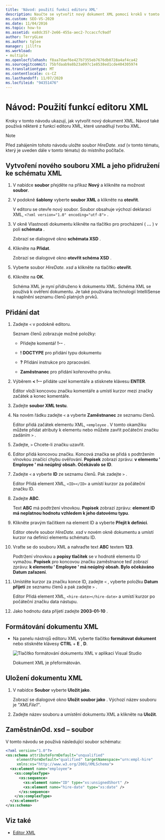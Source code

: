 ```yaml
---
title: 'Návod: použití funkcí editoru XML'
description: Naučte se vytvořit nový dokument XML pomocí kroků v tomto návodu, který ukazuje funkce editoru XML.
ms.custom: SEO-VS-2020
ms.date: 11/04/2016
ms.topic: how-to
ms.assetid: ea8dc357-2e66-455a-aec2-7ccaccfc9adf
author: TerryGLee
ms.author: tglee
manager: jillfra
ms.workload:
- multiple
ms.openlocfilehash: f8aa7daef6e427b7355eb7676db0728a4af4ca42
ms.sourcegitcommit: 75bfdaab9a8b23a097c1e8538ed1cde404305974
ms.translationtype: MT
ms.contentlocale: cs-CZ
ms.lasthandoff: 11/07/2020
ms.locfileid: "94351476"
---
```

# <a name="walkthrough-use-xml-editor-features"></a>Návod: Použití funkcí editoru XML

Kroky v tomto návodu ukazují, jak vytvořit nový dokument XML. Návod také používá některé z funkcí editoru XML, které usnadňují tvorbu XML.

> [!NOTE]
> Před zahájením tohoto návodu uložte soubor *HireDate. xsd* (v tomto tématu, který je uveden dále v tomto tématu) do místního počítače.

## <a name="to-create-a-new-xml-file-and-associate-it-with-an-xml-schema"></a>Vytvoření nového souboru XML a jeho přidružení ke schématu XML

1. V nabídce **soubor** přejděte na příkaz **Nový** a klikněte na možnost **soubor**.

2. V podokně **šablony** vyberte **soubor XML** a klikněte na **otevřít**.

     V editoru se otevře nový soubor. Soubor obsahuje výchozí deklaraci XML, `<?xml version="1.0" encoding="utf-8">` .

3. V okně Vlastnosti dokumentu klikněte na tlačítko pro procházení ( **...** ) v poli **schémata** .

     Zobrazí se dialogové okno **schémata XSD** .

4. Klikněte na **Přidat**.

     Zobrazí se dialogové okno **otevřít schéma XSD** .

5. Vyberte soubor *HireDate. xsd* a klikněte na tlačítko **otevřít**.

6. Klikněte na **OK**.

     Schéma XML je nyní přidruženo k dokumentu XML. Schéma XML se používá k ověření dokumentu. Je také používána technologií IntelliSense k naplnění seznamu členů platných prvků.

## <a name="to-add-data"></a>Přidání dat

1. Zadejte `<` v podokně editoru.

     Seznam členů zobrazuje možné položky:

    - Přidejte komentář **!--** .

    - **! DOCTYPE** pro přidání typu dokumentu

    - **?** Přidání instrukce pro zpracování.

    - **Zaměstnanec** pro přidání kořenového prvku.

2. Výběrem **&lt; !--** přidáte uzel komentáře a stisknete klávesu **ENTER**.

     Editor vloží koncovou značku komentáře a umístí kurzor mezi značky začátek a konec komentáře.

3. Zadejte **soubor XML testu**.

4. Na novém řádku zadejte `<` a vyberte **Zaměstnanec** ze seznamu členů.

     Editor přidá začátek elementu XML, `<employee` . V tomto okamžiku můžete přidat atributy k elementu nebo můžete zavřít počáteční značku zadáním `>` .

5. Zadejte, `>` Chcete-li značku uzavřít.

6. Editor přidá koncovou značku. Koncová značka se přidá s podtržením vlnovkou značící chybu ověřování. **Popisek** zobrazí zprávu: **v elementu ' Employee ' má neúplný obsah. Očekávalo se ID**.

7. Zadejte `<` a vyberte **ID** ze seznamu členů. Pak zadejte `>` .

     Editor Přidá element XML, `<ID></ID>` a umístí kurzor za počáteční značku ID.

8. Zadejte **ABC**.

     Text **ABC** má podtržení vlnovkou. **Popisek** zobrazí zprávu: **element ID má neplatnou hodnotu vzhledem k jeho datovému typu**.

9. Klikněte pravým tlačítkem na element ID a vyberte **Přejít k definici**.

     Editor otevře soubor *HireDate. xsd* v novém okně dokumentu a umístí kurzor na definici elementu schématu ID.

10. Vraťte se do souboru XML a nahraďte text **ABC** textem **123**.

     Podtržení vlnovkou a **popisy tlačítek** se v hodnotě elementu ID vymažou. **Popisek** pro koncovou značku zaměstnance teď zobrazí zprávu: **k elementu ' Employee ' má neúplný obsah. Bylo očekáváno Datum zařazení**.

11. Umístěte kurzor za značku konce ID, zadejte `<` , vyberte položku **Datum přijetí** ze seznamu členů a pak zadejte `>` .

     Editor Přidá element XML, `<hire-date></hire-date>` a umístí kurzor po počáteční značku data nástupu.

12. Jako hodnotu data přijetí zadejte **2003-01-10** .

## <a name="to-format-the-xml-document"></a>Formátování dokumentu XML

- Na panelu nástrojů editoru XML vyberte tlačítko **formátovat dokument** nebo stiskněte klávesy **CTRL** + **E** , **D**.

   ![Tlačítko formátování dokumentu XML v aplikaci Visual Studio](media/format-xml-document.png)

   Dokument XML je přeformátován.

## <a name="to-save-the-xml-document"></a>Uložení dokumentu XML

1. V nabídce **Soubor** vyberte **Uložit jako**.

     Zobrazí se dialogové okno **Uložit soubor jako** . Výchozí název souboru je *"XMLFile1"*.

2. Zadejte název souboru a umístění dokumentu XML a klikněte na **Uložit**.

## <a name="hiredatexsd-file"></a>ZaměstnánOd. xsd – soubor

V tomto návodu se používá následující soubor schématu:

```xml
<?xml version="1.0"?>
<xs:schema attributeFormDefault="unqualified"
     elementFormDefault="qualified" targetNamespace="urn:empl-hire"
     xmlns:xs="http://www.w3.org/2001/XMLSchema">
  <xs:element name="employee">
    <xs:complexType>
      <xs:sequence>
        <xs:element name="ID" type="xs:unsignedShort" />
        <xs:element name="hire-date" type="xs:date" />
      </xs:sequence>
    </xs:complexType>
  </xs:element>
</xs:schema>
```

## <a name="see-also"></a>Viz také

- [Editor XML](../xml-tools/xml-editor.md)
